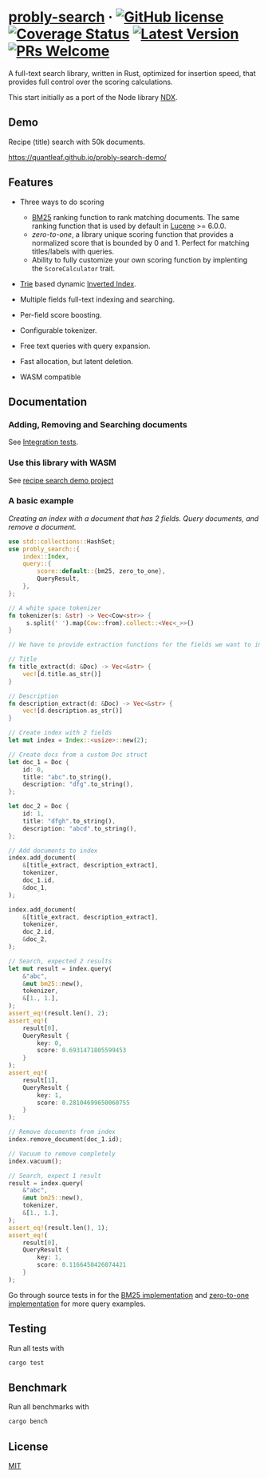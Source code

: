 # [probly-search](https://github.com/quantleaf/probly-search) &middot; [![GitHub license](https://img.shields.io/badge/license-MIT-blue.svg)](https://github.com/quantleaf/probly-search/blob/master/LICENSE) [![Coverage Status](https://coveralls.io/repos/github/quantleaf/probly-search/badge.svg?branch=master&service=github)](https://coveralls.io/github/quantleaf/probly-search?branch=master) [![Latest Version]][crates.io] [![PRs Welcome](https://img.shields.io/badge/PRs-welcome-brightgreen.svg)](https://github.com/quantleaf/probly-search)

[Latest Version]: https://img.shields.io/crates/v/probly-search.svg
[crates.io]: https://crates.io/crates/probly-search

A full-text search library, written in Rust, optimized for insertion speed, that provides full control over the scoring calculations.

This start initially as a port of the Node library [NDX](https://github.com/ndx-search/ndx).

## Demo
Recipe (title) search with 50k documents.

https://quantleaf.github.io/probly-search-demo/

## Features 
- Three ways to do scoring
    -   [BM25](https://en.wikipedia.org/wiki/Okapi_BM25) ranking function to rank matching documents. The same ranking function that is used by default in [Lucene](http://lucene.apache.org/core/) >= 6.0.0.
    -   *zero-to-one*, a library unique scoring function that provides a normalized score that is bounded by 0 and 1. Perfect for matching titles/labels with queries.
    -   Ability to fully customize your own scoring function by implenting the `ScoreCalculator` trait. 

- [Trie](https://en.wikipedia.org/wiki/Trie) based dynamic
  [Inverted Index](https://en.wikipedia.org/wiki/Inverted_index).
- Multiple fields full-text indexing and searching.
- Per-field score boosting.
- Configurable tokenizer.
- Free text queries with query expansion.
- Fast allocation, but latent deletion.
- WASM compatible


## Documentation 
### Adding, Removing and Searching documents
See [Integration tests](/tests/integrations_tests.rs).

### Use this library with WASM
See [recipe search demo project](https://github.com/quantleaf/probly-search-demo)

### A basic example
*Creating an index with a document that has 2 fields. Query documents, and remove a document.*
```rust
use std::collections::HashSet;
use probly_search::{
    index::Index,
    query::{
        score::default::{bm25, zero_to_one},
        QueryResult,
    },
};

// A white space tokenizer
fn tokenizer(s: &str) -> Vec<Cow<str>> {
     s.split(' ').map(Cow::from).collect::<Vec<_>>()
}

// We have to provide extraction functions for the fields we want to index

// Title
fn title_extract(d: &Doc) -> Vec<&str> {
    vec![d.title.as_str()]
}

// Description
fn description_extract(d: &Doc) -> Vec<&str> {
    vec![d.description.as_str()]
}

// Create index with 2 fields
let mut index = Index::<usize>::new(2);

// Create docs from a custom Doc struct
let doc_1 = Doc {
    id: 0,
    title: "abc".to_string(),
    description: "dfg".to_string(),
};

let doc_2 = Doc {
    id: 1,
    title: "dfgh".to_string(),
    description: "abcd".to_string(),
};

// Add documents to index
index.add_document(
    &[title_extract, description_extract],
    tokenizer,
    doc_1.id,
    &doc_1,
);

index.add_document(
    &[title_extract, description_extract],
    tokenizer,
    doc_2.id,
    &doc_2,
);

// Search, expected 2 results
let mut result = index.query(
    &"abc",
    &mut bm25::new(),
    tokenizer,
    &[1., 1.],
);
assert_eq!(result.len(), 2);
assert_eq!(
    result[0],
    QueryResult {
        key: 0,
        score: 0.6931471805599453
    }
);
assert_eq!(
    result[1],
    QueryResult {
        key: 1,
        score: 0.28104699650060755
    }
);

// Remove documents from index
index.remove_document(doc_1.id);

// Vacuum to remove completely
index.vacuum();

// Search, expect 1 result
result = index.query(
    &"abc",
    &mut bm25::new(),
    tokenizer,
    &[1., 1.],
);
assert_eq!(result.len(), 1);
assert_eq!(
    result[0],
    QueryResult {
        key: 1,
        score: 0.1166450426074421
    }
);
```

Go through source tests in for the [BM25 implementation](https://github.com/quantleaf/probly-search/blob/master/src/query/score/default/bm25.rs) and [zero-to-one implementation](https://github.com/quantleaf/probly-search/blob/master/src/query/score/default/zero_to_one.rs) for more query examples.

## Testing
Run all tests with
```rust
cargo test
```

## Benchmark
Run all benchmarks with
```rust
cargo bench
```

## License

[MIT](http://opensource.org/licenses/MIT)
